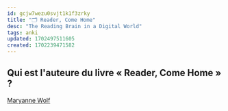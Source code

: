 ```yaml
---
id: gcjw7wezu0svjt1k1f3zrky
title: "🗂 Reader, Come Home"
desc: "The Reading Brain in a Digital World"
tags: anki
updated: 1702497511605
created: 1702239471582
---
```


## Qui est l'auteure du livre « Reader, Come Home » ?

[Maryanne Wolf](https://www.maryannewolf.com/articles-cv)
